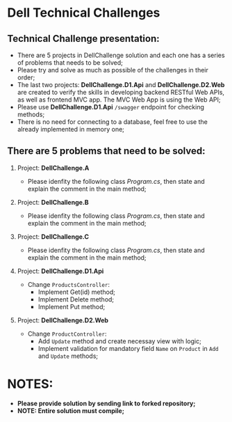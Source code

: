 # Dell Technical Challenges

## Technical Challenge presentation:
* There are 5 projects in DellChallenge solution and each one has a series of problems that needs to be solved;
* Please try and solve as much as possible of the challenges in their order;
* The last two projects: __DellChallenge.D1.Api__ and __DellChallenge.D2.Web__ are created to verify the skills in developing backend RESTful Web APIs, as well as frontend MVC app. The MVC Web App is using the Web API;
* Please use __DellChallenge.D1.Api__ `/swagger` endpoint for checking methods;
* There is no need for connecting to a database, feel free to use the already implemented in memory one;

## There are 5 problems that need to be solved:
1. Project: __DellChallenge.A__
    * Please idenfity the following class _Program.cs_, then state and explain the comment in the main method;
    
2. Project: __DellChallenge.B__
    * Please idenfity the following class _Program.cs_, then state and explain the comment in the main method;
    
3. Project: __DellChallenge.C__
    * Please idenfity the following class _Program.cs_, then state and explain the comment in the main method;
    
4. Project: __DellChallenge.D1.Api__
    * Change `ProductsController`:
        * Implement Get(id) method;
        * Implement Delete method;
        * Implement Put method;
    
5. Project: __DellChallenge.D2.Web__
    * Change `ProductController`:
        * Add `Update` method and create necessay view with logic;
        * Implement validation for mandatory field `Name` on `Product` in `Add` and `Update` methods;

# NOTES:
* __Please provide solution by sending link to forked repository;__
* __NOTE: Entire solution must compile;__
